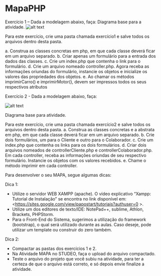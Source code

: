 # MapaPHP

Exercício 1 – Dada a modelagem abaixo, faça:
Diagrama base para a atividade.
![alt text](http://sistemasead.unicesumar.edu.br/flex/amfphp/services/Portal/ImagemQuestionario2/QUE_53900_194733_1.png)

Para este exercício, crie uma pasta chamada exercício1 e salve todos os arquivos dentro desta pasta.

a.    Construa as classes concretas em php, em que cada classe deverá ficar em um arquivo separado.
b.    Criar apenas um formulário para a entrada dos dados das classes.
c.    Crie um index.php que contenha o link para o formulário.
d.    Crie um arquivo nomeado controller.php. Agora receba as informações oriundas do formulário, instancie os objetos e inicialize os valores das propriedades dos objetos.
e.    Ao chamar os métodos imprimirCarro() e imprimirMotor(), devem ser impressos todos os seus respectivos atributos


Exercício 2 - Dada a modelagem abaixo, faça:

![alt text](http://sistemasead.unicesumar.edu.br/flex/amfphp/services/Portal/ImagemQuestionario2/QUE_53900_194733_2.png)


Diagrama base para atividade.

Para este exercício, crie uma pasta chamada exercício2 e salve todos os arquivos dentro desta pasta.
a. Construa as classes concretas e a abstrata em php, em que cada classe deverá ficar em um arquivo separado.
b. Crie dois formulários, um para o Cliente e outro para o Colaborador.
c. Crie um index.php que contenha os links para os dois formulários.
d. Criar dois arquivos nomeados de controllerCliente.php e controllerColaborador.php. Em cada controller, receba as informações oriundas de seu respectivo formulário. Instancie os objetos com os valores recebidos.
e. Chame o método imprimir em cada controller.
 
 
Para desenvolver o seu MAPA, segue algumas dicas:

Dica 1:
- Utilize o servidor WEB XAMPP (apache).   O vídeo explicativo  “Xampp: Tutorial de Instalação” se encontra no link disponível em:  <https://sites.google.com/view/papostart/tutoriais?authuser=0 >. 
- Utilize um dos editores de texto/IDE: NotePad++, sublime, Athlon, Brackets, PHPStorm.
- Para o Front-End do Sistema, sugerimos a utilização do framework (bootstrap), o qual será utilizado durante as aulas. Caso deseje, pode utilizar um template ou construir do zero também.
 
Dica 2:
-  Compactar as pastas dos exercícios 1 e 2.
-  Na Atividade MAPA no STUDEO, faça o upload do arquivo compactado.
-  Teste o arquivo do projeto que você subiu na atividade, para ter a certeza de que o arquivo está correto, e só depois envie finalize a atividade.
